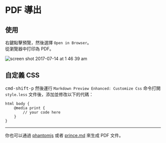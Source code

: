 # PDF 導出  
## 使用
右鍵點擊預覽，然後選擇 `Open in Browser`。    
從瀏覽器中打印為 PDF。

![screen shot 2017-07-14 at 1 46 39 am](https://user-images.githubusercontent.com/1908863/28201366-536dbc0a-6836-11e7-866f-db9a5d12de16.png)

## 自定義 CSS
<kbd>cmd-shift-p</kbd> 然後運行 `Markdown Preview Enhanced: Customize Css` 命令打開 `style.less` 文件後，添加並修改以下的代碼：    

```less
html body {
    @media print {
        // your code here
    }
}
```

---  

你也可以通過 [phantomjs](zh-tw/phantomjs.md) 或者 [prince.md](zh-tw/prince.md) 來生成 PDF 文件。